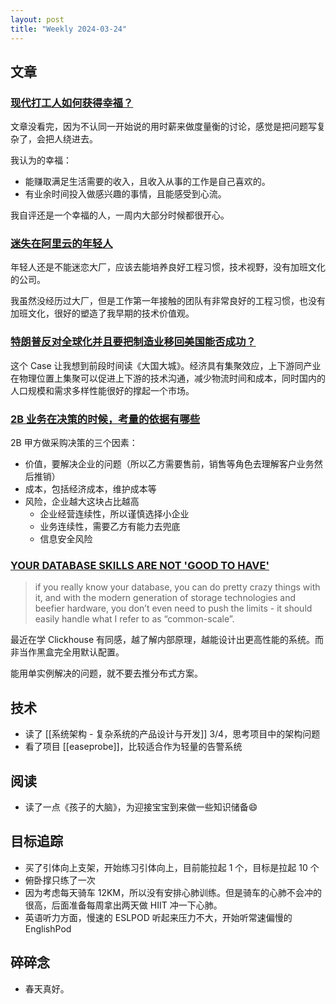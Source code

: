 ```yaml
---
layout: post
title: "Weekly 2024-03-24"
---
```


##  文章

### [现代打工人如何获得幸福？](https://sspai.com/post/86697l)

文章没看完，因为不认同一开始说的用时薪来做度量衡的讨论，感觉是把问题写复杂了，会把人绕进去。

我认为的幸福：
- 能赚取满足生活需要的收入，且收入从事的工作是自己喜欢的。
- 有业余时间投入做感兴趣的事情，且能感受到心流。

我自评还是一个幸福的人，一周内大部分时候都很开心。
### [迷失在阿里云的年轻人](https://telegra.ph/%E8%BF%B7%E5%A4%B1%E5%9C%A8%E9%98%BF%E9%87%8C%E4%BA%91%E7%9A%84%E5%B9%B4%E8%BD%BB%E4%BA%BA-03-21)

年轻人还是不能迷恋大厂，应该去能培养良好工程习惯，技术视野，没有加班文化的公司。

我虽然没经历过大厂，但是工作第一年接触的团队有非常良好的工程习惯，也没有加班文化，很好的塑造了我早期的技术价值观。

### [特朗普反对全球化并且要把制造业移回美国能否成功？](https://www.zhihu.com/question/50594957/answer/949100875)

这个 Case 让我想到前段时间读《大国大城》。经济具有集聚效应，上下游同产业在物理位置上集聚可以促进上下游的技术沟通，减少物流时间和成本，同时国内的人口规模和需求多样性能很好的撑起一个市场。
### [2B 业务在决策的时候，考量的依据有哪些](https://twitter.com/iamshaynez/status/1769356008554705171)

2B 甲方做采购决策的三个因素：
- 价值，要解决企业的问题（所以乙方需要售前，销售等角色去理解客户业务然后推销）
- 成本，包括经济成本，维护成本等
- 风险，企业越大这块占比越高
	- 企业经营连续性，所以谨慎选择小企业
	- 业务连续性，需要乙方有能力去兜底
	- 信息安全风险

### [YOUR DATABASE SKILLS ARE NOT 'GOOD TO HAVE'](https://renegadeotter.com/2023/11/12/your-database-skills-are-not-good-to-have.html)

> if you really know your database, you can do pretty crazy things with it, and with the modern generation of storage technologies and beefier hardware, you don’t even need to push the limits - it should easily handle what I refer to as “common-scale”.

最近在学 Clickhouse 有同感，越了解内部原理，越能设计出更高性能的系统。而非当作黑盒完全用默认配置。

能用单实例解决的问题，就不要去推分布式方案。

## 技术

- 读了 [[系统架构 - 复杂系统的产品设计与开发]] 3/4，思考项目中的架构问题
- 看了项目 [[easeprobe]]，比较适合作为轻量的告警系统

## 阅读

- 读了一点《孩子的大脑》，为迎接宝宝到来做一些知识储备😄 

## 目标追踪

- 买了引体向上支架，开始练习引体向上，目前能拉起 1 个，目标是拉起 10 个
- 俯卧撑只练了一次
- 因为考虑每天骑车 12KM，所以没有安排心肺训练。但是骑车的心肺不会冲的很高，后面准备每周拿出两天做 HIIT 冲一下心肺。
- 英语听力方面，慢速的 ESLPOD 听起来压力不大，开始听常速偏慢的 EnglishPod

## 碎碎念

- 春天真好。